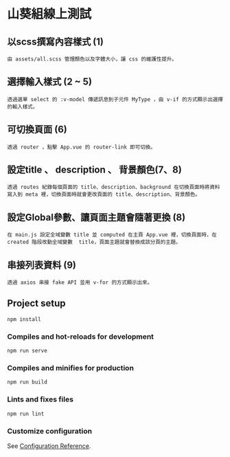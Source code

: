 # 山葵組線上測試

## 以scss撰寫內容樣式 (1)
```
由 assets/all.scss 管理顏色以及字體大小，讓 css 的維護性提升。
```

## 選擇輸入樣式 (2 ~ 5)
```
透過選單 select 的 :v-model 傳遞訊息到子元件 MyType ，由 v-if 的方式顯示出選擇的輸入樣式。
```

## 可切換頁面 (6)
```
透過 router ，點擊 App.vue 的 router-link 即可切換。
```

## 設定title 、 description 、 背景顏色(7、8)
```
透過 routes 紀錄每個頁面的 title、description、background 在切換頁面時將資料寫入到 meta 裡，切換頁面時就會更改頁面的 title、description、背景顏色。
```

## 設定Global參數、讓頁面主題會隨著更換 (8)
```
在 main.js 設定全域變數 title 並 computed 在主頁 App.vue 裡，切換頁面時，在 created 階段改動全域變數  title，頁面主題就會替換成該分頁的主題。
```
## 串接列表資料 (9)
```
透過 axios 串接 fake API 並用 v-for 的方式顯示出來。
```




## Project setup
```
npm install
```

### Compiles and hot-reloads for development
```
npm run serve
```

### Compiles and minifies for production
```
npm run build
```

### Lints and fixes files
```
npm run lint
```

### Customize configuration
See [Configuration Reference](https://cli.vuejs.org/config/).
